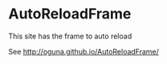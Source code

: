 # AutoReloadFrame
This site has the frame to auto reload

See http://oguna.github.io/AutoReloadFrame/
